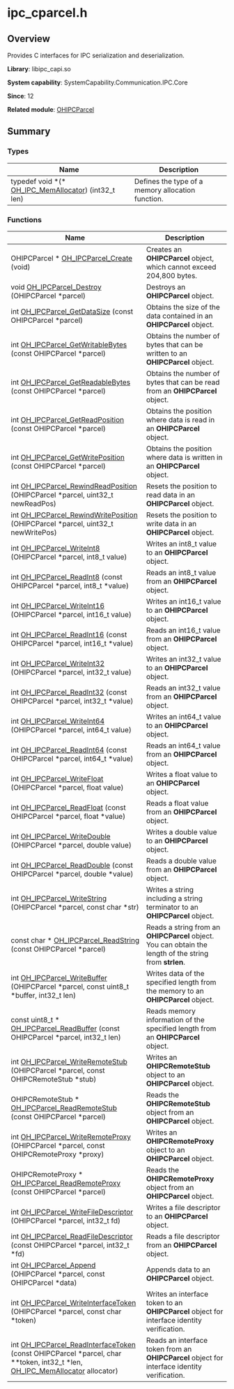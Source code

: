 # ipc_cparcel.h


## Overview

Provides C interfaces for IPC serialization and deserialization.

**Library**: libipc_capi.so

**System capability**: SystemCapability.Communication.IPC.Core

**Since**: 12

**Related module**: [OHIPCParcel](_o_h_i_p_c_parcel.md)


## Summary


### Types

| Name| Description| 
| -------- | -------- |
| typedef void \*(\* [OH_IPC_MemAllocator](_o_h_i_p_c_parcel.md#oh_ipc_memallocator)) (int32_t len) | Defines the type of a memory allocation function. | 


### Functions

| Name| Description| 
| -------- | -------- |
| OHIPCParcel \* [OH_IPCParcel_Create](_o_h_i_p_c_parcel.md#oh_ipcparcel_create) (void) | Creates an **OHIPCParcel** object, which cannot exceed 204,800 bytes. | 
| void [OH_IPCParcel_Destroy](_o_h_i_p_c_parcel.md#oh_ipcparcel_destroy) (OHIPCParcel \*parcel) | Destroys an **OHIPCParcel** object. | 
| int [OH_IPCParcel_GetDataSize](_o_h_i_p_c_parcel.md#oh_ipcparcel_getdatasize) (const OHIPCParcel \*parcel) | Obtains the size of the data contained in an **OHIPCParcel** object. | 
| int [OH_IPCParcel_GetWritableBytes](_o_h_i_p_c_parcel.md#oh_ipcparcel_getwritablebytes) (const OHIPCParcel \*parcel) | Obtains the number of bytes that can be written to an **OHIPCParcel** object. | 
| int [OH_IPCParcel_GetReadableBytes](_o_h_i_p_c_parcel.md#oh_ipcparcel_getreadablebytes) (const OHIPCParcel \*parcel) | Obtains the number of bytes that can be read from an **OHIPCParcel** object. | 
| int [OH_IPCParcel_GetReadPosition](_o_h_i_p_c_parcel.md#oh_ipcparcel_getreadposition) (const OHIPCParcel \*parcel) | Obtains the position where data is read in an **OHIPCParcel** object. | 
| int [OH_IPCParcel_GetWritePosition](_o_h_i_p_c_parcel.md#oh_ipcparcel_getwriteposition) (const OHIPCParcel \*parcel) | Obtains the position where data is written in an **OHIPCParcel** object. | 
| int [OH_IPCParcel_RewindReadPosition](_o_h_i_p_c_parcel.md#oh_ipcparcel_rewindreadposition) (OHIPCParcel \*parcel, uint32_t newReadPos) | Resets the position to read data in an **OHIPCParcel** object. | 
| int [OH_IPCParcel_RewindWritePosition](_o_h_i_p_c_parcel.md#oh_ipcparcel_rewindwriteposition) (OHIPCParcel \*parcel, uint32_t newWritePos) | Resets the position to write data in an **OHIPCParcel** object. | 
| int [OH_IPCParcel_WriteInt8](_o_h_i_p_c_parcel.md#oh_ipcparcel_writeint8) (OHIPCParcel \*parcel, int8_t value) | Writes an int8_t value to an **OHIPCParcel** object. | 
| int [OH_IPCParcel_ReadInt8](_o_h_i_p_c_parcel.md#oh_ipcparcel_readint8) (const OHIPCParcel \*parcel, int8_t \*value) | Reads an int8_t value from an **OHIPCParcel** object. | 
| int [OH_IPCParcel_WriteInt16](_o_h_i_p_c_parcel.md#oh_ipcparcel_writeint16) (OHIPCParcel \*parcel, int16_t value) | Writes an int16_t value to an **OHIPCParcel** object. | 
| int [OH_IPCParcel_ReadInt16](_o_h_i_p_c_parcel.md#oh_ipcparcel_readint16) (const OHIPCParcel \*parcel, int16_t \*value) | Reads an int16_t value from an **OHIPCParcel** object. | 
| int [OH_IPCParcel_WriteInt32](_o_h_i_p_c_parcel.md#oh_ipcparcel_writeint32) (OHIPCParcel \*parcel, int32_t value) | Writes an int32_t value to an **OHIPCParcel** object. | 
| int [OH_IPCParcel_ReadInt32](_o_h_i_p_c_parcel.md#oh_ipcparcel_readint32) (const OHIPCParcel \*parcel, int32_t \*value) | Reads an int32_t value from an **OHIPCParcel** object. | 
| int [OH_IPCParcel_WriteInt64](_o_h_i_p_c_parcel.md#oh_ipcparcel_writeint64) (OHIPCParcel \*parcel, int64_t value) | Writes an int64_t value to an **OHIPCParcel** object. | 
| int [OH_IPCParcel_ReadInt64](_o_h_i_p_c_parcel.md#oh_ipcparcel_readint64) (const OHIPCParcel \*parcel, int64_t \*value) | Reads an int64_t value from an **OHIPCParcel** object. | 
| int [OH_IPCParcel_WriteFloat](_o_h_i_p_c_parcel.md#oh_ipcparcel_writefloat) (OHIPCParcel \*parcel, float value) | Writes a float value to an **OHIPCParcel** object. | 
| int [OH_IPCParcel_ReadFloat](_o_h_i_p_c_parcel.md#oh_ipcparcel_readfloat) (const OHIPCParcel \*parcel, float \*value) | Reads a float value from an **OHIPCParcel** object. | 
| int [OH_IPCParcel_WriteDouble](_o_h_i_p_c_parcel.md#oh_ipcparcel_writedouble) (OHIPCParcel \*parcel, double value) | Writes a double value to an **OHIPCParcel** object. | 
| int [OH_IPCParcel_ReadDouble](_o_h_i_p_c_parcel.md#oh_ipcparcel_readdouble) (const OHIPCParcel \*parcel, double \*value) | Reads a double value from an **OHIPCParcel** object. | 
| int [OH_IPCParcel_WriteString](_o_h_i_p_c_parcel.md#oh_ipcparcel_writestring) (OHIPCParcel \*parcel, const char \*str) | Writes a string including a string terminator to an **OHIPCParcel** object. | 
| const char \* [OH_IPCParcel_ReadString](_o_h_i_p_c_parcel.md#oh_ipcparcel_readstring) (const OHIPCParcel \*parcel) | Reads a string from an **OHIPCParcel** object. You can obtain the length of the string from **strlen**. | 
| int [OH_IPCParcel_WriteBuffer](_o_h_i_p_c_parcel.md#oh_ipcparcel_writebuffer) (OHIPCParcel \*parcel, const uint8_t \*buffer, int32_t len) | Writes data of the specified length from the memory to an **OHIPCParcel** object. | 
| const uint8_t \* [OH_IPCParcel_ReadBuffer](_o_h_i_p_c_parcel.md#oh_ipcparcel_readbuffer) (const OHIPCParcel \*parcel, int32_t len) | Reads memory information of the specified length from an **OHIPCParcel** object. | 
| int [OH_IPCParcel_WriteRemoteStub](_o_h_i_p_c_parcel.md#oh_ipcparcel_writeremotestub) (OHIPCParcel \*parcel, const OHIPCRemoteStub \*stub) | Writes an **OHIPCRemoteStub** object to an **OHIPCParcel** object. | 
| OHIPCRemoteStub \* [OH_IPCParcel_ReadRemoteStub](_o_h_i_p_c_parcel.md#oh_ipcparcel_readremotestub) (const OHIPCParcel \*parcel) | Reads the **OHIPCRemoteStub** object from an **OHIPCParcel** object. | 
| int [OH_IPCParcel_WriteRemoteProxy](_o_h_i_p_c_parcel.md#oh_ipcparcel_writeremoteproxy) (OHIPCParcel \*parcel, const OHIPCRemoteProxy \*proxy) | Writes an **OHIPCRemoteProxy** object to an **OHIPCParcel** object. | 
| OHIPCRemoteProxy \* [OH_IPCParcel_ReadRemoteProxy](_o_h_i_p_c_parcel.md#oh_ipcparcel_readremoteproxy) (const OHIPCParcel \*parcel) | Reads the **OHIPCRemoteProxy** object from an **OHIPCParcel** object. | 
| int [OH_IPCParcel_WriteFileDescriptor](_o_h_i_p_c_parcel.md#oh_ipcparcel_writefiledescriptor) (OHIPCParcel \*parcel, int32_t fd) | Writes a file descriptor to an **OHIPCParcel** object. | 
| int [OH_IPCParcel_ReadFileDescriptor](_o_h_i_p_c_parcel.md#oh_ipcparcel_readfiledescriptor) (const OHIPCParcel \*parcel, int32_t \*fd) | Reads a file descriptor from an **OHIPCParcel** object. | 
| int [OH_IPCParcel_Append](_o_h_i_p_c_parcel.md#oh_ipcparcel_append) (OHIPCParcel \*parcel, const OHIPCParcel \*data) | Appends data to an **OHIPCParcel** object. | 
| int [OH_IPCParcel_WriteInterfaceToken](_o_h_i_p_c_parcel.md#oh_ipcparcel_writeinterfacetoken) (OHIPCParcel \*parcel, const char \*token) | Writes an interface token to an **OHIPCParcel** object for interface identity verification. | 
| int [OH_IPCParcel_ReadInterfaceToken](_o_h_i_p_c_parcel.md#oh_ipcparcel_readinterfacetoken) (const OHIPCParcel \*parcel, char \*\*token, int32_t \*len, [OH_IPC_MemAllocator](_o_h_i_p_c_parcel.md#oh_ipc_memallocator) allocator) | Reads an interface token from an **OHIPCParcel** object for interface identity verification. | 
